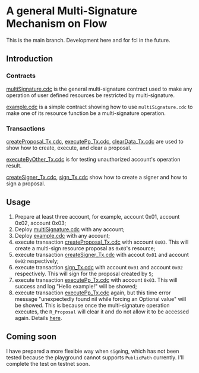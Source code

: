 # A general Multi-Signature Mechanism on Flow


This is the main branch. Development here and for fcl in the future.

## Introduction
### Contracts
[multiSignature.cdc](https://github.com/xiyu1984/CadenceCook/blob/main/project/multi-signature/multiSignature.cdc) is the general multi-signature contract used to make any operation of user defined resources be restricted by multi-signature. 

[example.cdc](https://github.com/xiyu1984/CadenceCook/blob/main/project/multi-signature/example.cdc) is a simple contract showing how to use `multiSignature.cdc` to make one of its resource function be a multi-signature operation. 


### Transactions
[createProposal_Tx.cdc](https://github.com/xiyu1984/CadenceCook/blob/main/project/multi-signature/transaction/createProposal_Tx.cdc), [executePp_Tx.cdc](https://github.com/xiyu1984/CadenceCook/blob/main/project/multi-signature/transaction/executePp_Tx.cdc), [clearData_Tx.cdc](https://github.com/xiyu1984/CadenceCook/blob/main/project/multi-signature/transaction/clearData_Tx.cdc) are used to show how to create, execute, and clear a proposal.

[executeByOther_Tx.cdc](https://github.com/xiyu1984/CadenceCook/blob/main/project/multi-signature/transaction/executeByOther_Tx.cdc) is for testing unauthorized account's operation result.

[createSigner_Tx.cdc](https://github.com/xiyu1984/CadenceCook/blob/main/project/multi-signature/transaction/createSigner_Tx.cdc), [sign_Tx.cdc](https://github.com/xiyu1984/CadenceCook/blob/main/project/multi-signature/transaction/sign_Tx.cdc) show how to create a signer and how to sign a proposal.


## Usage
1. Prepare at least three account, for example, account 0x01, account 0x02, account 0x03;
2. Deploy [multiSignature.cdc](https://github.com/xiyu1984/CadenceCook/blob/main/project/multi-signature/multiSignature.cdc) with any account;
3. Deploy [example.cdc](https://github.com/xiyu1984/CadenceCook/blob/main/project/multi-signature/example.cdc) with any account;
4. execute transaction [createProposal_Tx.cdc](https://github.com/xiyu1984/CadenceCook/blob/main/project/multi-signature/transaction/createProposal_Tx.cdc) with account `0x03`. This will create a multi-sign resource proposal as `0x03`'s resource;
5. execute transaction [createSigner_Tx.cdc](https://github.com/xiyu1984/CadenceCook/blob/main/project/multi-signature/transaction/createSigner_Tx.cdc) with accout `0x01` and account `0x02` respectively;
6. execute transaction [sign_Tx.cdc](https://github.com/xiyu1984/CadenceCook/blob/main/project/multi-signature/transaction/sign_Tx.cdc) with account `0x01` and account `0x02` respectively. This will sign for the proposal created by `5`;
7. execute transaction [executePp_Tx.cdc](https://github.com/xiyu1984/CadenceCook/blob/main/project/multi-signature/transaction/executePp_Tx.cdc) with account `0x03`. This will success and log "Hello example!" will be showed;
8. execute transaction [executePp_Tx.cdc](https://github.com/xiyu1984/CadenceCook/blob/main/project/multi-signature/transaction/executePp_Tx.cdc) again, but this time error message "unexpectedly found nil while forcing an Optional value" will be showed. This is because once the multi-signature operation executes, the `R_Proposal` will clear it and do not allow it to be accessed again. Details [here](https://github.com/xiyu1984/CadenceCook/blob/9da201e023bd6bafc09bcb1f93ec85591048d1e0/project/multi-signature/multiSignature.cdc#L100).


## Coming soon
I have prepared a more flexibie way when `sign`ing, which has not been tested because the playground cannot supports `PublicPath` currently.
I'll complete the test on testnet soon.
